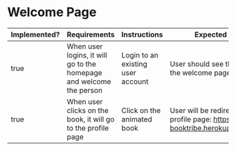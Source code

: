# Welcome Page

<table><thead><tr><th data-type="checkbox">Implemented?</th><th>Requirements</th><th>Instructions</th><th>Expected Results</th></tr></thead><tbody><tr><td>true</td><td>When user logins, it will go to the homepage and welcome the person</td><td>Login to an existing user account</td><td>User should see their name on the welcome page</td></tr><tr><td>true</td><td>When user clicks on the book, it will go to the profile page</td><td>Click on the animated book</td><td>User will be redirected to their profile page: <a href="https://vttp-booktribe.herokuapp.com/profile">https://vttp-booktribe.herokuapp.com/profile</a></td></tr></tbody></table>
